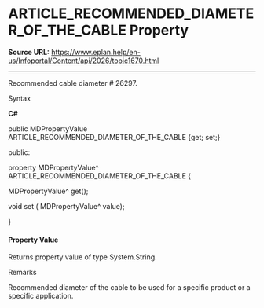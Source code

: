 # ARTICLE_RECOMMENDED_DIAMETER_OF_THE_CABLE Property

**Source URL:** https://www.eplan.help/en-us/Infoportal/Content/api/2026/topic1670.html

---

Recommended cable diameter # 26297.

Syntax

**C#**



public MDPropertyValue ARTICLE_RECOMMENDED_DIAMETER_OF_THE_CABLE {get; set;}

public:

property MDPropertyValue^ ARTICLE_RECOMMENDED_DIAMETER_OF_THE_CABLE {

   MDPropertyValue^ get();

   void set (    MDPropertyValue^ value);

}


#### Property Value

Returns property value of type System.String.

Remarks

Recommended diameter of the cable to be used for a specific product or a specific application.

